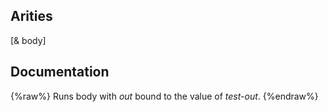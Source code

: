 ## Arities
[& body]

## Documentation
{%raw%}
Runs body with *out* bound to the value of *test-out*.
{%endraw%}
